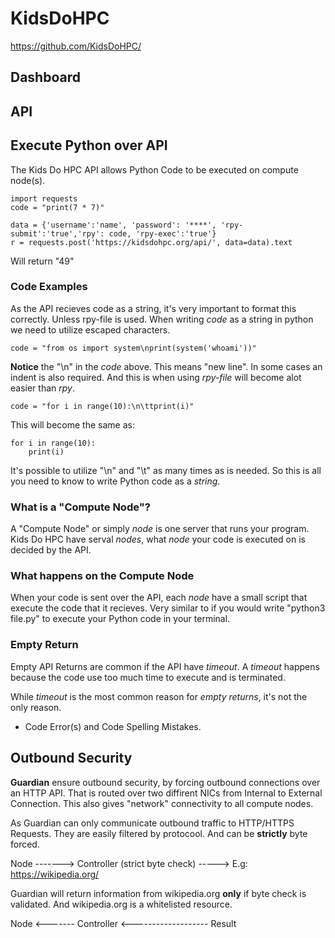 # KidsDoHPC
https://github.com/KidsDoHPC/

## Dashboard


## API

## Execute Python over API
The Kids Do HPC API allows Python Code to be executed on compute node(s).

```
import requests
code = "print(7 * 7)"

data = {'username':'name', 'password': '****', 'rpy-submit':'true','rpy': code, 'rpy-exec':'true'}
r = requests.post('https://kidsdohpc.org/api/', data=data).text
```

Will return "49"

### Code Examples
As the API recieves code as a string, it's very important to format this correctly. Unless rpy-file is used. When writing *code* as a string in python we need to utilize escaped characters.

```
code = "from os import system\nprint(system('whoami'))"
```

**Notice** the "\n" in the *code* above. This means "new line". In some cases an indent is also required. And this is when using *rpy-file* will become alot easier than *rpy*.

```
code = "for i in range(10):\n\ttprint(i)"
```

This will become the same as:

```
for i in range(10):
    print(i)
```

It's possible to utilize "\n" and "\t" as many times as is needed. So this is all you need to know to write Python code as a *string*.

### What is a "Compute Node"?
A "Compute Node" or simply *node* is one server that runs your program.
Kids Do HPC have serval *nodes*, what *node* your code is executed on is decided by the API.

### What happens on the Compute Node
When your code is sent over the API, each *node* have a small script that execute the code that it recieves. Very similar to if you would write "python3 file.py" to execute your Python code in your terminal.

### Empty Return
Empty API Returns are common if the API have *timeout*. A *timeout* happens because the code use too much time to execute and is terminated.

While *timeout* is the most common reason for *empty returns*, it's not the only reason.

- Code Error(s) and Code Spelling Mistakes.

## Outbound Security

**Guardian** ensure outbound security, by forcing outbound connections over an HTTP API.
That is routed over two diffirent NICs from Internal to External Connection. This also gives "network" connectivity to all compute nodes.

As Guardian can only communicate outbound traffic to HTTP/HTTPS Requests. They are easily filtered by protocool. And can be **strictly** byte forced.

Node -------> Controller (strict byte check) -----> E.g: https://wikipedia.org/

Guardian will return information from wikipedia.org **only** if byte check is validated. And wikipedia.org is a whitelisted resource.

Node <------- Controller <------------------- Result

